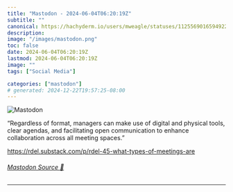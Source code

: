 ```yaml
---
title: "Mastodon - 2024-06-04T06:20:19Z"
subtitle: ""
canonical: https://hachyderm.io/users/mweagle/statuses/112556901659492226
description:
image: "/images/mastodon.png"
toc: false
date: 2024-06-04T06:20:19Z
lastmod: 2024-06-04T06:20:19Z
image: ""
tags: ["Social Media"]

categories: ["mastodon"]
# generated: 2024-12-22T19:57:25-08:00
---
```

![Mastodon](/images/mastodon.png)

<p>“Regardless of format, managers can make use of digital and physical tools, clear agendas, and facilitating open communication to enhance collaboration across all meeting spaces.”</p><p><a href="https://rdel.substack.com/p/rdel-45-what-types-of-meetings-are" target="_blank" rel="nofollow noopener noreferrer" translate="no"><span class="invisible">https://</span><span class="ellipsis">rdel.substack.com/p/rdel-45-wh</span><span class="invisible">at-types-of-meetings-are</span></a></p>


###### [Mastodon Source 🐘](https://hachyderm.io/@mweagle/112556901659492226)

___

